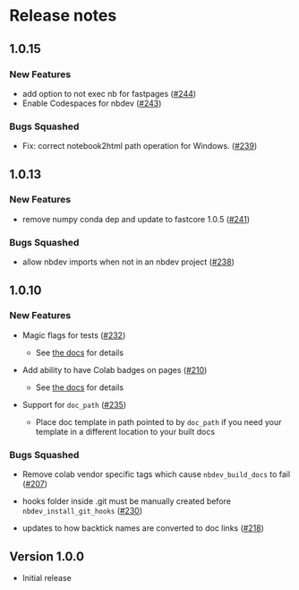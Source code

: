 # Release notes

<!-- do not remove -->

## 1.0.15

### New Features

- add option to not exec nb for fastpages ([#244](https://api.github.com/repos/fastai/nbdev/issues/244))
- Enable Codespaces for nbdev ([#243](https://api.github.com/repos/fastai/nbdev/issues/243))

### Bugs Squashed

- Fix: correct notebook2html path operation for Windows. ([#239](https://api.github.com/repos/fastai/nbdev/issues/239))

## 1.0.13

### New Features

- remove numpy conda dep and update to fastcore 1.0.5 ([#241](https://api.github.com/repos/fastai/nbdev/issues/241))

### Bugs Squashed

- allow nbdev imports when not in an nbdev project ([#238](https://api.github.com/repos/fastai/nbdev/issues/238))

## 1.0.10

### New Features

- Magic flags for tests ([#232](https://github.com/fastai/nbdev/pull/232))
  - See [the docs](https://nbdev.fast.ai/magic_flags.html) for details

- Add ability to have Colab badges on pages ([#210](https://github.com/fastai/nbdev/pull/210))
  - See [the docs](https://nbdev.fast.ai/#Google-Colab-Badges) for details

- Support for `doc_path` ([#235](https://github.com/fastai/nbdev/pull/235))
  - Place doc template in path pointed to by `doc_path` if you need your template in a different location to your built docs

### Bugs Squashed

- Remove colab vendor specific tags which cause `nbdev_build_docs` to fail ([#207](https://github.com/fastai/nbdev/pull/207))

- hooks folder inside .git must be manually created before `nbdev_install_git_hooks` ([#230](https://github.com/fastai/nbdev/pull/230))

- updates to how backtick names are converted to doc links ([#218](https://github.com/fastai/nbdev/pull/218))

## Version 1.0.0

- Initial release

